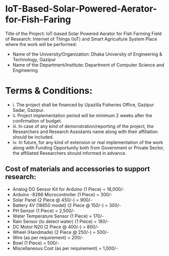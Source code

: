 # IoT-Based-Solar-Powered-Aerator-for-Fish-Faring

Title of the Project: IoT-based Solar Powered Aerator for Fish Farming
Field of Research: Internet of Things (IoT) and Smart Agriculture System 
Place where the work will be performed:
- Name of the University/Organization:  Dhaka University of Engineering & Technology, Gazipur
- Name of the Department/Institute:  Department of Computer Science and Engineering

# Terms & Conditions:
- i. The project shall be financed by Upazilla Fisheries Office, Gazipur Sadar, Gazipur.
- ii. Project implementation period will be minimum 2 weeks after the confirmation of budget.
- iii. In case of any kind of demonstration/reporting of the project, the Researchers and Research Assistants name along with their affiliation should be included.
- iv. In future, for any kind of extension or real implementation of the work along with Funding Opportunity both from Government or Private Sector, the affiliated Researchers should informed in advance.

## Cost of materials and accessories to support research:

- Analog DO Sensor Kit for Arduino (1 Piece) = 18,000/-
- Arduino -8266 Microcontroller (1 Piece) = 300/-
- Solar Panel (2 Piece @ 450/-) = 900/-
- Battery 4V (18650 model) (2 Piece @ 150/-) = 300/-
- PH Sensor (1 Piece) = 2,500/-
- Water Temperature Sensor (1 Piece) = 170/-
- Rain Sensor (to detect water) (1 Piece) = 180/-
- DC Motor N20 (2 Piece @ 400/-) = 800/-
- Wheel (Handmade) (2 Piece @ 250/-) = 500/-
- Wire (as per requirement) = 200/-
- Bowl (1 Piece) = 500/-
- Miscellaneous Cost (as per requirement) = 1,000/-

